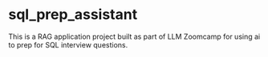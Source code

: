 # sql_prep_assistant
This is a RAG application project built as part of LLM Zoomcamp for using ai to prep for SQL interview questions.
